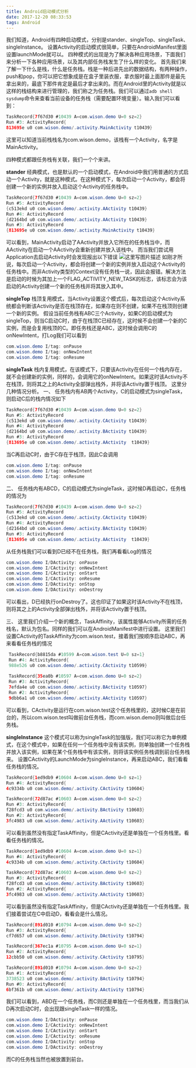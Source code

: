 ```yaml
---
title: Android启动模式分析
date: 2017-12-20 08:33:53
tags: Android
---
```

我们知道，Android有四种启动模式，分别是stander、singleTop、singleTask、singleInstance。
设置Activity的启动模式很简单，只要在AndroidManifest里面设置launchMode就可以。
四种模式的出现是为了解决各种应用场景，下面我们来分析一下各种应用场景，以及其内部任务栈发生了什么样的变化。
首先我们来了解一下什么是栈，什么是任务栈。栈是一种后进先出的数据结构，有两种操作，push和pop，你可以把它想象成是在盒子里装衣服，拿衣服时最上面那件是最先拿出来的，最底下那件肯定是最后才拿出来的。而在Android里的Activity就是以这样的栈结构来进行管理的，我们称之为任务栈。我们可以通过`adb shell sysdump`命令来查看当前设备的任务栈（需要配置环境变量）。输入我们可以看到：
``` Java
TaskRecord{7f67d30 #10439 A=com.wison.demo U=0 sz=2}
Run #3: ActivityRecord{
813695e u0 com.wison.demo/.activity.MainActivity t10439}
```
这里可以知道当前栈栈名为com.wison.demo，该栈有一个Activity，名字是MainActivity。

四种模式都跟任务栈有关联，我们一个个来讲。

**stander**
经典模式，也是默认的一个启动模式，在Android中我们用普通的方式启动一个Activity，就是这种模式。在这种模式下，每次启动一个Activity，都会将创建一个新的实例并放入启动这个Activity的任务栈中。
``` Java
TaskRecord{7f67d30 #10439 A=com.wison.demo U=0 sz=2}
Run #5: ActivityRecord
{c513ekd u0 com.wison.demo/.activity.AActivity t10439}
Run #4: ActivityRecord
{d2164bd u0 com.wison.demo/.activity.AActivity t10439}
Run #3: ActivityRecord
{813695e u0 com.wison.demo/.activity.MainActivity t10439}
```
可以看到，MainActivity启动了AActivity并放入它所在的任务栈当中，而AActivity在启动一个AActivity会重新创建并放入该栈中。
而当我们尝试用Application去启动Activity时会发现报出以下错误
![这里写图片描述](http://img.blog.csdn.net/20170319170631356?watermark/2/text/aHR0cDovL2Jsb2cuY3Nkbi5uZXQvYWRyb2d5/font/5a6L5L2T/fontsize/400/fill/I0JBQkFCMA==/dissolve/70/gravity/SouthEast)
如刚才所说，每次启动一个Activity，都会将创建一个新的实例并放入启动这个Activity的任务栈中。而非Activity类型的Context没有任务栈一说，因此会报错。解决方法是启动的时候为其加上一个FLAG_ACTIVITY_NEW_TASK的标志，该标志会为该启动的Activity创建一个新的任务栈并将其放入其中。

**singleTop**
栈顶复用模式，当Activity设置这个模式后，每次启动这个Activity系统都会判断该Activity是否在栈顶存在，如果存在则不创建，如果不在栈顶则创建一个新的实例。
假设当前任务栈有ABC三个Activity，如果C的启动模式为singleTop，则当C启动C时，由于在栈顶C已经存在，这时候不会创建一个新的C实例，而是会复用栈顶的C。即任务栈还是ABC，这时候会调用C的onNewIntent，打Log我们可以看到

``` Java
com.wison.demo I/tag: onPause
com.wison.demo I/tag: onNewIntent
com.wison.demo I/tag: onResume
```

**singleTask**
栈内复用模式，在该模式下，只要该Activity在任何一个栈内存在，就不会创建新的实例，同样的，会调用它的onNewIntent。如果这时该Activity不在栈顶，则将其之上的Activity全部弹出栈外，并将该Activity置于栈顶。
这里分几种情况分析。
一、
任务栈内有AB两个Activity，C的启动模式为singleTask，则启动C后的栈内情况如下
``` Java
TaskRecord{7f67d30 #10439 A=com.wison.demo U=0 sz=2}
Run #5: ActivityRecord
{c513ekd u0 com.wison.demo/.activity.CActivity t10439}
Run #4: ActivityRecord
{d2164bd u0 com.wison.demo/.activity.BActivity t10439}
Run #3: ActivityRecord
{813695e u0 com.wison.demo/.activity.AActivity  t10439}
```
当C再启动C时，由于C存在于栈顶，因此C会调用
``` Java
com.wison.demo I/tag: onPause
com.wison.demo I/tag: onNewIntent
com.wison.demo I/tag: onResume
```

二、
任务栈内有ABCD，C的启动模式为singleTask，这时候D再启动C，任务栈的情况为
``` Java
TaskRecord{7f67d30 #10439 A=com.wison.demo U=0 sz=2}
Run #5: ActivityRecord
{c513ekd u0 com.wison.demo/.activity.CActivity t10439}
Run #4: ActivityRecord
{d2164bd u0 com.wison.demo/.activity.BActivity t10439}
Run #3: ActivityRecord
{813695e u0 com.wison.demo/.activity.AActivity  t10439}
```
从任务栈我们可以看到D已经不在任务栈，我们再看看Log的情况

``` Java
com.wison.demo I/DActivity: onPause
com.wison.demo I/CActivity: onNewIntent
com.wison.demo I/CActivity: onStart
com.wison.demo I/CActivity: onResume
com.wison.demo I/DActivity: onStop
com.wison.demo I/DActivity: onDestroy
```
可以看出，D已经执行onDestroy了。这也印证了如果这时该Activity不在栈顶，则将其之上的Activity全部弹出栈外，并将该Activity置于栈顶。

三、
这里我们介绍一个新的概念，TaskAffinity，该属性能够Activity所需的任务栈名，默认为包名。同样的我们可以在AndroidManifest中进行设置。
这里我们设置CActivity的TaskAffinity为com.wison.test，接着我们按顺序启动ABC，再来看看任务栈的情况
``` Java
 TaskRecord{b8815da #10599 A=com.wison.test U=0 sz=1}
 Run #4: ActivityRecord{
 988e526 u0 com.wison.demo/.activity.CActivity t10599}
 
 TaskRecord{35ea0b #10597 A=com.wison.demo U=0 sz=2}
 Run #3: ActivityRecord{
 7efda4e u0 com.wison.demo/.activity.BActivity t10597}
 Run #2: ActivityRecord{
 9dbb6a1 u0 com.wison.demo/.activity.AActivity t10597}
```
可以看到，CActivity是运行在com.wison.test这个任务栈里的，这时候C是在前台的，所以com.wison.test叫做前台任务栈，而com.wison.demo则叫做后台任务栈。

**singleInstance**
这个模式可以称为singleTask的加强版，我们可以称它为单例模式，在这个模式中，如果在任何一个任务栈中没有该实例，则单独创建一个任务栈并放入该实例，如果在某个任务栈中有该实例，则将该实例任务栈调到前台任务栈来。
设置CActivity的LaunchMode为singleInstance，再来启动ABC，我们看看任务栈的情况。
``` Java
TaskRecord{1ed9db9 #10604 A=com.wison.demo U=0 sz=1}
Run #4: ActivityRecord{
4c9334b u0 com.wison.demo/.activity.CActivity t10604}

TaskRecord{72d87ac #10603 A=com.wison.demo U=0 sz=2}
Run #3: ActivityRecord{
f28fcd3 u0 com.wison.demo/.activity.BActivity t10603}
Run #2: ActivityRecord{
3fc4983 u0 com.wison.demo/.activity.AActivity t10603}
```
可以看到虽然没有指定TaskAffinity，但是CActivity还是单独在一个任务栈里。看看任务栈的情况。
``` Java
TaskRecord{1ed9db9 #10604 A=com.wison.demo U=0 sz=1}
Run #4: ActivityRecord{
4c9334b u0 com.wison.demo/.activity.CActivity t10604}

TaskRecord{72d87ac #10603 A=com.wison.demo U=0 sz=2}
Run #3: ActivityRecord{
f28fcd3 u0 com.wison.demo/.activity.BActivity t10603}
Run #2: ActivityRecord{
3fc4983 u0 com.wison.demo/.activity.AActivity t10603}
```
可以看到虽然没有指定TaskAffinity，但是CActivity还是单独在一个任务栈里。我们接着尝试在C中启动D，看看会是什么情况。
``` Java
TaskRecord{891d010 #10794 A=com.wison.demo U=0 sz=2}
Run #3: ActivityRecord{
cf7d657 u0 com.wison.demo/.activity.DActivity t10794}

TaskRecord{367ec1a #10795 A=com.wison.demo U=0 sz=1}
Run #2: ActivityRecord{
12cbb50 u0 com.wison.demo/.activity.CActivity t10795}

TaskRecord{891d010 #10794 A=com.wison.demo U=0 sz=2}
Run #1: ActivityRecord{
3738523 u0 com.wison.demo/.activity.BActivity t10794}
Run #0: ActivityRecord{
6bf361b u0 com.wison.demo/.activity.AActivity t10794}
```
我们可以看到，ABD在一个任务栈，而C则还是单独在一个任务栈里，而当我们从D再次启动C时，会出现跟singleTask一样的情况。
``` Java
com.wison.demo I/DActivity: onPause
com.wison.demo I/CActivity: onNewIntent
com.wison.demo I/CActivity: onStart
com.wison.demo I/CActivity: onResume
com.wison.demo I/DActivity: onStop
com.wison.demo I/DActivity: onDestroy
```
而C的任务栈当然也被放置到前台。
